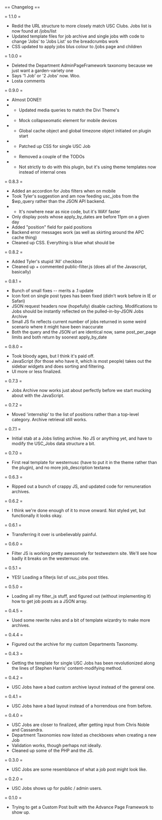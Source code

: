 == Changelog ==

= 1.1.0 =
* Redid the URL structure to more closely match USC Clubs.  Jobs list is now found at /jobs/list
* Updated template files for job archive and single jobs with code to change 'Jobs' to 'Jobs List' so the breadcrumbs work
* CSS updated to apply jobs blus colour to /jobs page and children

= 1.0.0 =
* Deleted the Department AdminPageFramework taxonomy because we just want a garden-variety one
* Says '1 Job' or '2 Jobs' now.  Woo.
* Losta comments

= 0.9.0 =
* Almost DONE!!
* * Updated media queries to match the Divi Theme's
* * Mock collapseomatic element for mobile devices
* * Global cache object and global timezone object initiated on plugin start
* * Patched up CSS for single USC Job
* * Removed a couple of the TODOs
* * Not strictly to do with this plugin, but it's using theme templates now instead of internal ones

= 0.8.3 =
* Added an accordion for Jobs filters when on mobile
* Took Tyler's suggestion and am now feeding usc_jobs from the $wp_query rather than the JSON API backend.
* * It's nowhere near as nice code, but it's WAY faster
* Only display posts whose apply_by_dates are before 11pm on a given day
* Added "position" field for paid positions
* Backend error messages work (as well as skirting around the APC cache thing)
* Cleaned up CSS.  Everything is blue what should be

= 0.8.2 =
* Added Tyler's stupid 'All' checkbox
* Cleaned up + commented public-filter.js (does all of the Javascript, basically)

= 0.8.1 =
* Bunch of small fixes -- merits a .1 update
* Icon font on single post types has been fixed (didn't work before in IE or Safari)
* JSON request headers now (hopefully) disable caching.  Modifications to Jobs should be instantly reflected on the pulled-in-by-JSON Jobs Archive
* Small JS fix reflects current number of jobs returned in some weird scenario where it might have been inaccurate
* Both the query and the JSON url are identical now, same post_per_page limits and both return by soonest apply_by_date

= 0.8.0 =
* Took bloody ages, but I think it's paid off.
* JavaScript (for those who have it, which is most people) takes out the sidebar widgets and does sorting and filtering.
* UI more or less finalized.

= 0.7.3 =
* Jobs Archive now works just about perfectly before we start mucking about with the JavaScript.

= 0.7.2 =
* Moved 'internship' to the list of positions rather than a top-level category.  Archive retrieval still works.

= 0.7.1 =
* Initial stab at a Jobs listing archive.  No JS or anything yet, and have to modify the USC_Jobs data structure a bit.

= 0.7.0 =
* First real template for westernusc (have to put it in the theme rather than the plugin), and no more job_description textarea

= 0.6.3 =
* Ripped out a bunch of crappy JS, and updated code for remuneration archives.

= 0.6.2 =
* I think we're done enough of it to move onward.  Not styled yet, but functionally it looks okay.

= 0.6.1 =
* Transferring it over is unbelievably painful.

= 0.6.0 =
* Filter JS is working pretty awesomely for testwestern site.  We'll see how badly it breaks on the westernusc one.

= 0.5.1 =
* YES!  Loading a filterjs list of usc_jobs post titles.

= 0.5.0 =
* Loading all my filter_js stuff, and figured out (without implementing it) how to get job posts as a JSON array.

= 0.4.5 =
* Used some rewrite rules and a bit of template wizardry to make more archives.

= 0.4.4 =
* Figured out the archive for my custom Departments Taxonomy.

= 0.4.3 =
* Getting the template for single USC Jobs has been revolutionized along the lines of Stephen Harris' content-modifying method.

= 0.4.2 =
* USC Jobs have a bad custom archive layout instead of the general one.

= 0.4.1 =
* USC Jobs have a bad layout instead of a horrendous one from before.

= 0.4.0 =
* USC Jobs are closer to finalized, after getting input from Chris Noble and Cassandra.
* Department Taxonomies now listed as checkboxes when creating a new Job
* Validation works, though perhaps not ideally.
* Cleaned up some of the PHP and the JS.

= 0.3.0 =
* USC Jobs are some resemblance of what a job post might look like.

= 0.2.0 =
* USC Jobs shows up for public / admin users.

= 0.1.0 =
* Trying to get a Custom Post built with the Advance Page Framework to show up.

